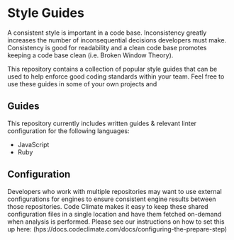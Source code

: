 # Style Guides

A consistent style is important in a code base. Inconsistency greatly increases the number of inconsequential decisions developers must make. Consistency is good for readability and a clean code base promotes keeping a code base clean (i.e. Broken Window Theory). 

This repository contains a collection of popular style guides that can be used to help enforce good coding standards within your team. Feel free to use these guides in some of your own projects and 

## Guides

This repository currently includes written guides & relevant linter configuration for the following languages:

* JavaScript
* Ruby

## Configuration

Developers who work with multiple repositories may want to use external configurations for engines to ensure consistent engine results between those repositories. Code Climate makes it easy to keep these shared configuration files in a single location and have them fetched on-demand when analysis is performed. Please see our instructions on how to set this up here: (hps://docs.codeclimate.com/docs/configuring-the-prepare-step)
